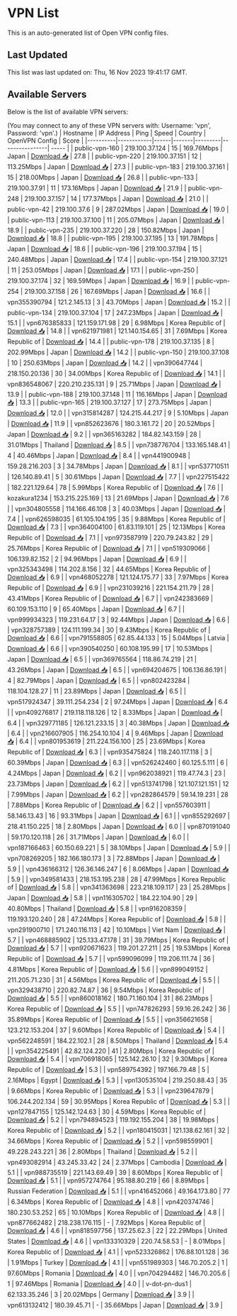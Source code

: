 # VPN List

This is an auto-generated list of Open VPN config files.

## Last Updated

This list was last updated on: Thu, 16 Nov 2023 19:41:17 GMT.

## Available Servers

Below is the list of available VPN servers:

(You may connect to any of these VPN servers with: Username: 'vpn', Password: 'vpn'.)
| Hostname | IP Address | Ping | Speed | Country | OpenVPN Config | Score |
|----------|------------|------|-------|---------|----------------| ----- |
| public-vpn-160 | 219.100.37.124 | 15 | 169.76Mbps | Japan | [Download 📥](./configs/server_0_JP.ovpn) | 27.8 |
| public-vpn-220 | 219.100.37.151 | 12 | 113.25Mbps | Japan | [Download 📥](./configs/server_1_JP.ovpn) | 27.3 |
| public-vpn-183 | 219.100.37.161 | 15 | 218.00Mbps | Japan | [Download 📥](./configs/server_2_JP.ovpn) | 26.8 |
| public-vpn-133 | 219.100.37.91 | 11 | 173.16Mbps | Japan | [Download 📥](./configs/server_3_JP.ovpn) | 21.9 |
| public-vpn-248 | 219.100.37.157 | 14 | 177.37Mbps | Japan | [Download 📥](./configs/server_4_JP.ovpn) | 21.0 |
| public-vpn-42 | 219.100.37.6 | 9 | 287.02Mbps | Japan | [Download 📥](./configs/server_5_JP.ovpn) | 19.0 |
| public-vpn-113 | 219.100.37.100 | 11 | 205.07Mbps | Japan | [Download 📥](./configs/server_6_JP.ovpn) | 18.9 |
| public-vpn-235 | 219.100.37.220 | 28 | 150.82Mbps | Japan | [Download 📥](./configs/server_7_JP.ovpn) | 18.8 |
| public-vpn-195 | 219.100.37.195 | 13 | 191.78Mbps | Japan | [Download 📥](./configs/server_8_JP.ovpn) | 18.6 |
| public-vpn-196 | 219.100.37.194 | 15 | 240.48Mbps | Japan | [Download 📥](./configs/server_9_JP.ovpn) | 17.4 |
| public-vpn-154 | 219.100.37.121 | 11 | 253.05Mbps | Japan | [Download 📥](./configs/server_10_JP.ovpn) | 17.1 |
| public-vpn-250 | 219.100.37.174 | 32 | 169.59Mbps | Japan | [Download 📥](./configs/server_11_JP.ovpn) | 16.9 |
| public-vpn-254 | 219.100.37.158 | 26 | 167.69Mbps | Japan | [Download 📥](./configs/server_12_JP.ovpn) | 16.6 |
| vpn355390794 | 121.2.145.13 | 3 | 43.70Mbps | Japan | [Download 📥](./configs/server_13_JP.ovpn) | 15.2 |
| public-vpn-134 | 219.100.37.104 | 17 | 247.23Mbps | Japan | [Download 📥](./configs/server_14_JP.ovpn) | 15.1 |
| vpn676385833 | 121.159.171.98 | 29 | 6.98Mbps | Korea Republic of | [Download 📥](./configs/server_15_KR.ovpn) | 14.8 |
| vpn621971981 | 121.140.154.65 | 31 | 7.69Mbps | Korea Republic of | [Download 📥](./configs/server_16_KR.ovpn) | 14.4 |
| public-vpn-178 | 219.100.37.135 | 8 | 202.99Mbps | Japan | [Download 📥](./configs/server_17_JP.ovpn) | 14.2 |
| public-vpn-150 | 219.100.37.108 | 10 | 250.63Mbps | Japan | [Download 📥](./configs/server_18_JP.ovpn) | 14.2 |
| vpn390647744 | 218.150.20.136 | 30 | 34.00Mbps | Korea Republic of | [Download 📥](./configs/server_19_KR.ovpn) | 14.1 |
| vpn836548067 | 220.210.235.131 | 9 | 25.71Mbps | Japan | [Download 📥](./configs/server_20_JP.ovpn) | 13.9 |
| public-vpn-188 | 219.100.37.148 | 11 | 116.16Mbps | Japan | [Download 📥](./configs/server_21_JP.ovpn) | 13.3 |
| public-vpn-165 | 219.100.37.127 | 17 | 273.75Mbps | Japan | [Download 📥](./configs/server_22_JP.ovpn) | 12.0 |
| vpn315814287 | 124.215.44.217 | 9 | 5.10Mbps | Japan | [Download 📥](./configs/server_23_JP.ovpn) | 11.9 |
| vpn852623676 | 180.3.161.72 | 20 | 20.52Mbps | Japan | [Download 📥](./configs/server_24_JP.ovpn) | 9.2 |
| vpn365163282 | 184.82.143.159 | 28 | 31.01Mbps | Thailand | [Download 📥](./configs/server_25_TH.ovpn) | 8.5 |
| vpn738776704 | 133.165.148.41 | 4 | 40.46Mbps | Japan | [Download 📥](./configs/server_26_JP.ovpn) | 8.4 |
| vpn441900948 | 159.28.216.203 | 3 | 34.78Mbps | Japan | [Download 📥](./configs/server_27_JP.ovpn) | 8.1 |
| vpn537710511 | 126.140.89.41 | 5 | 30.61Mbps | Japan | [Download 📥](./configs/server_28_JP.ovpn) | 7.7 |
| vpn227515422 | 182.221.129.64 | 78 | 5.99Mbps | Korea Republic of | [Download 📥](./configs/server_29_KR.ovpn) | 7.6 |
| kozakura1234 | 153.215.225.169 | 13 | 21.69Mbps | Japan | [Download 📥](./configs/server_30_JP.ovpn) | 7.6 |
| vpn304805558 | 114.166.46.108 | 3 | 40.03Mbps | Japan | [Download 📥](./configs/server_31_JP.ovpn) | 7.4 |
| vpn626598035 | 61.105.104.195 | 35 | 9.88Mbps | Korea Republic of | [Download 📥](./configs/server_32_KR.ovpn) | 7.3 |
| vpn364004100 | 61.83.119.101 | 25 | 12.13Mbps | Korea Republic of | [Download 📥](./configs/server_33_KR.ovpn) | 7.1 |
| vpn973587919 | 220.79.243.82 | 29 | 25.76Mbps | Korea Republic of | [Download 📥](./configs/server_34_KR.ovpn) | 7.1 |
| vpn519309066 | 106.139.82.152 | 2 | 94.96Mbps | Japan | [Download 📥](./configs/server_35_JP.ovpn) | 6.9 |
| vpn325343498 | 114.202.8.156 | 32 | 44.65Mbps | Korea Republic of | [Download 📥](./configs/server_36_KR.ovpn) | 6.9 |
| vpn468052278 | 121.124.175.77 | 33 | 7.97Mbps | Korea Republic of | [Download 📥](./configs/server_37_KR.ovpn) | 6.9 |
| vpn231039216 | 221.154.211.79 | 28 | 43.41Mbps | Korea Republic of | [Download 📥](./configs/server_38_KR.ovpn) | 6.7 |
| vpn242383669 | 60.109.153.110 | 9 | 65.40Mbps | Japan | [Download 📥](./configs/server_39_JP.ovpn) | 6.7 |
| vpn999934323 | 119.231.64.17 | 3 | 92.44Mbps | Japan | [Download 📥](./configs/server_40_JP.ovpn) | 6.6 |
| vpn328757389 | 124.111.199.34 | 30 | 9.43Mbps | Korea Republic of | [Download 📥](./configs/server_41_KR.ovpn) | 6.6 |
| vpn791558805 | 62.85.44.133 | 15 | 5.04Mbps | Latvia | [Download 📥](./configs/server_42_LV.ovpn) | 6.6 |
| vpn390540250 | 60.108.195.99 | 17 | 10.53Mbps | Japan | [Download 📥](./configs/server_43_JP.ovpn) | 6.5 |
| vpn369765564 | 118.86.74.219 | 21 | 43.26Mbps | Japan | [Download 📥](./configs/server_44_JP.ovpn) | 6.5 |
| vpn694204675 | 106.136.86.191 | 4 | 82.79Mbps | Japan | [Download 📥](./configs/server_45_JP.ovpn) | 6.5 |
| vpn802423284 | 118.104.128.27 | 11 | 23.89Mbps | Japan | [Download 📥](./configs/server_46_JP.ovpn) | 6.5 |
| vpn517924347 | 39.111.254.234 | 2 | 97.24Mbps | Japan | [Download 📥](./configs/server_47_JP.ovpn) | 6.4 |
| vpn409276817 | 219.118.118.126 | 12 | 8.33Mbps | Japan | [Download 📥](./configs/server_48_JP.ovpn) | 6.4 |
| vpn329771185 | 126.121.233.15 | 3 | 40.38Mbps | Japan | [Download 📥](./configs/server_49_JP.ovpn) | 6.4 |
| vpn216607905 | 116.254.10.104 | 4 | 9.46Mbps | Japan | [Download 📥](./configs/server_50_JP.ovpn) | 6.4 |
| vpn801953619 | 211.224.156.100 | 25 | 23.69Mbps | Korea Republic of | [Download 📥](./configs/server_51_KR.ovpn) | 6.3 |
| vpn935475824 | 118.240.117.118 | 3 | 60.39Mbps | Japan | [Download 📥](./configs/server_52_JP.ovpn) | 6.3 |
| vpn526242460 | 60.125.5.111 | 6 | 4.24Mbps | Japan | [Download 📥](./configs/server_53_JP.ovpn) | 6.2 |
| vpn962038921 | 119.47.74.3 | 23 | 23.73Mbps | Japan | [Download 📥](./configs/server_54_JP.ovpn) | 6.2 |
| vpn513741798 | 121.107.121.151 | 12 | 7.99Mbps | Japan | [Download 📥](./configs/server_55_JP.ovpn) | 6.2 |
| vpn282864579 | 59.14.19.231 | 28 | 7.88Mbps | Korea Republic of | [Download 📥](./configs/server_56_KR.ovpn) | 6.2 |
| vpn557603911 | 58.146.13.43 | 16 | 93.31Mbps | Japan | [Download 📥](./configs/server_57_JP.ovpn) | 6.1 |
| vpn855292697 | 218.41.150.225 | 18 | 2.80Mbps | Japan | [Download 📥](./configs/server_58_JP.ovpn) | 6.0 |
| vpn870191040 | 59.170.120.118 | 26 | 31.71Mbps | Japan | [Download 📥](./configs/server_59_JP.ovpn) | 6.0 |
| vpn187166463 | 60.150.69.221 | 5 | 38.10Mbps | Japan | [Download 📥](./configs/server_60_JP.ovpn) | 5.9 |
| vpn708269205 | 182.166.180.173 | 3 | 72.88Mbps | Japan | [Download 📥](./configs/server_61_JP.ovpn) | 5.9 |
| vpn436166312 | 126.36.146.247 | 6 | 8.06Mbps | Japan | [Download 📥](./configs/server_62_JP.ovpn) | 5.9 |
| vpn349581433 | 218.153.195.238 | 28 | 47.99Mbps | Korea Republic of | [Download 📥](./configs/server_63_KR.ovpn) | 5.8 |
| vpn341363698 | 223.218.109.117 | 23 | 25.28Mbps | Japan | [Download 📥](./configs/server_64_JP.ovpn) | 5.8 |
| vpn116305702 | 184.22.104.90 | 29 | 40.80Mbps | Thailand | [Download 📥](./configs/server_65_TH.ovpn) | 5.8 |
| vpn916208359 | 119.193.120.240 | 28 | 47.24Mbps | Korea Republic of | [Download 📥](./configs/server_66_KR.ovpn) | 5.8 |
| vpn291900710 | 171.240.116.113 | 42 | 10.10Mbps | Viet Nam | [Download 📥](./configs/server_67_VN.ovpn) | 5.7 |
| vpn468885902 | 125.133.47.178 | 31 | 39.79Mbps | Korea Republic of | [Download 📥](./configs/server_68_KR.ovpn) | 5.7 |
| vpn920671623 | 119.201.27.211 | 25 | 19.53Mbps | Korea Republic of | [Download 📥](./configs/server_69_KR.ovpn) | 5.7 |
| vpn599096099 | 119.206.111.74 | 36 | 4.81Mbps | Korea Republic of | [Download 📥](./configs/server_70_KR.ovpn) | 5.6 |
| vpn899049152 | 211.205.71.230 | 31 | 4.56Mbps | Korea Republic of | [Download 📥](./configs/server_71_KR.ovpn) | 5.5 |
| vpn329438710 | 220.82.74.87 | 36 | 9.54Mbps | Korea Republic of | [Download 📥](./configs/server_72_KR.ovpn) | 5.5 |
| vpn860018162 | 180.71.160.104 | 31 | 86.23Mbps | Korea Republic of | [Download 📥](./configs/server_73_KR.ovpn) | 5.5 |
| vpn747826293 | 59.16.26.242 | 36 | 35.89Mbps | Korea Republic of | [Download 📥](./configs/server_74_KR.ovpn) | 5.5 |
| vpn356621658 | 123.212.153.204 | 37 | 9.60Mbps | Korea Republic of | [Download 📥](./configs/server_75_KR.ovpn) | 5.4 |
| vpn562248591 | 184.22.102.1 | 28 | 8.50Mbps | Thailand | [Download 📥](./configs/server_76_TH.ovpn) | 5.4 |
| vpn354225491 | 42.82.124.220 | 41 | 2.80Mbps | Korea Republic of | [Download 📥](./configs/server_77_KR.ovpn) | 5.4 |
| vpn706918065 | 125.142.26.10 | 32 | 9.30Mbps | Korea Republic of | [Download 📥](./configs/server_78_KR.ovpn) | 5.3 |
| vpn589754392 | 197.166.79.48 | 5 | 2.16Mbps | Egypt | [Download 📥](./configs/server_79_EG.ovpn) | 5.3 |
| vpn130535104 | 219.250.88.43 | 35 | 9.66Mbps | Korea Republic of | [Download 📥](./configs/server_80_KR.ovpn) | 5.3 |
| vpn239647879 | 106.244.202.134 | 59 | 30.95Mbps | Korea Republic of | [Download 📥](./configs/server_81_KR.ovpn) | 5.3 |
| vpn127847155 | 125.142.124.63 | 30 | 4.59Mbps | Korea Republic of | [Download 📥](./configs/server_82_KR.ovpn) | 5.2 |
| vpn794894523 | 119.192.155.204 | 38 | 19.98Mbps | Korea Republic of | [Download 📥](./configs/server_83_KR.ovpn) | 5.2 |
| vpn180415031 | 121.138.62.161 | 32 | 34.66Mbps | Korea Republic of | [Download 📥](./configs/server_84_KR.ovpn) | 5.2 |
| vpn598559901 | 49.228.243.221 | 36 | 2.80Mbps | Thailand | [Download 📥](./configs/server_85_TH.ovpn) | 5.2 |
| vpn493082914 | 43.245.33.42 | 24 | 2.37Mbps | Cambodia | [Download 📥](./configs/server_86_KH.ovpn) | 5.1 |
| vpn988735519 | 221.143.69.49 | 39 | 8.60Mbps | Korea Republic of | [Download 📥](./configs/server_87_KR.ovpn) | 5.1 |
| vpn957274764 | 95.188.80.219 | 66 | 8.89Mbps | Russian Federation | [Download 📥](./configs/server_88_RU.ovpn) | 5.1 |
| vpn416452066 | 49.164.173.80 | 77 | 6.34Mbps | Korea Republic of | [Download 📥](./configs/server_89_KR.ovpn) | 4.8 |
| vpn420374746 | 180.230.53.252 | 65 | 10.10Mbps | Korea Republic of | [Download 📥](./configs/server_90_KR.ovpn) | 4.8 |
| vpn877662482 | 218.238.176.115 | - | 7.92Mbps | Korea Republic of | [Download 📥](./configs/server_91_KR.ovpn) | 4.6 |
| vpn818597756 | 137.25.62.3 | 22 | 22.29Mbps | United States | [Download 📥](./configs/server_92_US.ovpn) | 4.6 |
| vpn133310329 | 220.74.58.53 | - | 8.01Mbps | Korea Republic of | [Download 📥](./configs/server_93_KR.ovpn) | 4.1 |
| vpn523326862 | 176.88.101.128 | 36 | 1.91Mbps | Turkey | [Download 📥](./configs/server_94_TR.ovpn) | 4.1 |
| vpn551989303 | 146.70.205.2 | 1 | 97.60Mbps | Romania | [Download 📥](./configs/server_95_RO.ovpn) | 4.0 |
| vpn704294482 | 146.70.205.6 | 1 | 97.46Mbps | Romania | [Download 📥](./configs/server_96_RO.ovpn) | 4.0 |
| v-dot-pn-dus1 | 62.133.35.246 | 3 | 20.02Mbps | Germany | [Download 📥](./configs/server_97_DE.ovpn) | 3.9 |
| vpn613132412 | 180.39.45.71 | - | 35.66Mbps | Japan | [Download 📥](./configs/server_98_JP.ovpn) | 3.9 |
